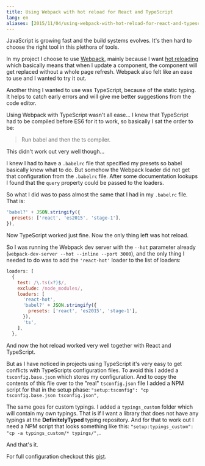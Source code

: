 ```yaml
---
title: Using Webpack with hot reload for React and TypeScript
lang: en
aliases: [2015/11/04/using-webpack-with-hot-reload-for-react-and-typescript]
---
```


JavaScript is growing fast and the build systems evolves. It's then hard to choose the right tool in this plethora of tools.

In my project I choose to use [Webpack](https://github.com/webpack/webpack), mainly because I want [hot reloading](https://github.com/gaearon/react-hot-loader) which basically means that when I update a component, the component will get replaced without a whole page refresh. Webpack also felt like an ease to use and I wanted to try it out.

Another thing I wanted to use was TypeScript, because of the static typing. It helps to catch early errors and will give me better suggestions from the code editor.

Using Webpack with TypeScript wasn't all ease... I knew that TypeScript had to be compiled before ES6 for it to work, so basically I sat the order to be:
>Run babel and then the ts compiler.

This didn't work out very well though...

I knew I had to have a `.babelrc` file that specified my presets so babel basically knew what to do. But somehow the Webpack loader did not get that configuration from the `.babelrc` file. After some documentation lookups I found that the `query` property could be passed to the loaders.

So what I did was to pass almost the same that I had in my `.babelrc` file. That is:

```javascript
'babel?' + JSON.stringify({
  presets: ['react', 'es2015', 'stage-1'],
}),
```

Now TypeScript worked just fine. Now the only thing left was hot reload.

So I was running the Webpack dev server with the `--hot` parameter already (`webpack-dev-server --hot --inline --port 3000`), and the only thing I needed to do was to add the `'react-hot'` loader to the list of loaders:

```javascript
loaders: [
  {
    test: /\.ts(x?)$/,
    exclude: /node_modules/,
    loaders: [
      'react-hot',
      'babel?' + JSON.stringify({
        presets: ['react', 'es2015', 'stage-1'],
      }),
      'ts',
    ],
  },
```

And now the hot reload worked very well together with React and TypeScript.

But as I have noticed in projects using TypeScript it's very easy to get conflicts with TypeScripts configuration files. To avoid this I added a `tsconfig.base.json` which stores my configuration. And to copy the contents of this file over to the "real" `tsconfig.json` file I added a NPM script for that in the setup phase: `"setup:tsconfig": "cp tsconfig.base.json tsconfig.json",`

The same goes for custom typings. I added a `typings_custom` folder which will contain my own typings. That is if I want a library that does not have any typings at the **DefinitelyTyped** typing repository. And for that to work out I need a NPM script that looks something like this:  `"setup:typings_custom": "cp -a typings_custom/* typings/",`.

And that's it.

For full configuration checkout this [gist](https://gist.github.com/drager/5f190a170bd55d415150).
